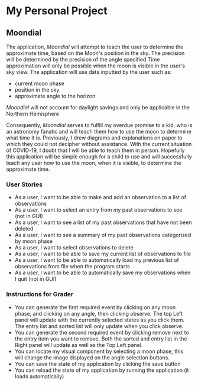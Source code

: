 # My Personal Project

## Moondial

The application, *Moondial* will attempt to teach the user to determine the approximate time, based on the Moon's 
position in the sky. The precision will be determined by the precision of the angle specified Time approximation will 
only be possible when the moon is visible in the user's sky view. The application will use data inputted by the user 
such as:
- current moon phase
- position in the sky 
- approximate angle to the horizon

*Moondial* will not account for daylight savings and only be applicable in the Northern Hemisphere

Consequently, *Moondial* serves to fulfill my overdue promise to a kid, who is an astronomy fanatic and will teach 
them how to use the moon to determine what time it is. Previously, I drew diagrams and explanations on paper to which 
they could not decipher without assistance. With the current situation of COVID-19, I doubt that I will be able to 
teach them in person. Hopefully this application will be simple enough for a child to use and will successfully teach 
any user how to use the moon, when it is visible, to determine the approximate time.  

### User Stories

- As a user, I want to be able to make and add an observation to a list of observations
- As a user, I want to select an entry from my past observations to see (not in GUI)
- As a user, I want to see a list of my past observations that have not been deleted 
- As a user, I want to see a summary of my past observations categorized by moon phase 
- As a user, I want to select observations to delete 
- As a user, I want to be able to save my current list of observations to file 
- As a user, I want to be able to automatically load my previous list of observations from file when the program starts
- As a user, I want to be able to automatically save my observations when I quit (not in GUI)

### Instructions for Grader
- You can generate the first required event by clicking on any moon phase, and clicking on any 
angle, then clicking observe. The top Left panel will update with the currently selected states as you click them. The 
entry list and sorted list will only update when you click observe. 
- You can generate the second required event by clicking remove next to the entry item you want to remove. Both the 
sorted and entry list in the Right panel will update as well as the Top Left panel.
- You can locate my visual component by selecting a moon phase, this will change the image displayed on the angle 
selection buttons.
- You can save the state of my application by clicking the save button
- You can reload the state of my application by running the application (it loads automatically)


